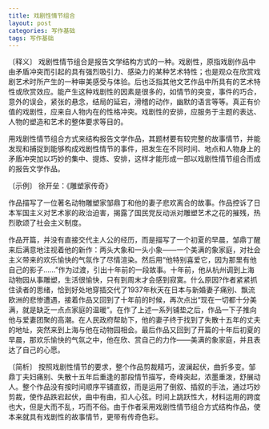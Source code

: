 ```yaml
---
title: 戏剧性情节组合
layout: post
categories: 写作基础
tags: 写作基础
---
```


〔释义〕 戏剧性情节组合是报告文学结构方式的一种。戏剧性，原指戏剧作品中由矛盾冲突而引起的具有强烈吸引力、感染力的某种艺术特性；也是观众在欣赏戏剧艺术时所产生的一种审美感受与体验。后也泛指其他文艺作品中所具有的艺术特性或欣赏效应。能产生这种戏剧性的因素是很多的，如情节的突变，事件的巧合，意外的误会，紧张的悬念，结局的延宕，滑稽的动作，幽默的语言等等。真正有价值的戏剧性，应来自人物内在的性格冲突。戏剧性的安排，应服务于主题的表达、人物的塑造和艺术的整体要求等目的。

用戏剧性情节组合方式来结构报告文学作品，其题材要有较完整的故事情节，并能发现和捕捉到能够构成戏剧性情节的事件，把发生在不同时间、地点和人物身上的矛盾冲突加以巧妙的集中、提炼、安排，这样才能形成一部以戏剧性情节组合而成的报告文学作品。

〔示例〕 徐开垒：《雕塑家传奇》

作品描写了一位著名动物雕塑家邹鼎丁和他的妻子悲欢离合的故事。作品控诉了日本军国主义对艺术家的政治迫害，揭露了国民党反动派对雕塑艺术之花的摧残，热烈歌颂了社会主义制度。

作品开篇，并没有直接交代主人公的经历，而是描写了一个初夏的早晨，邹鼎丁醒来后满意地注视着他的新作：两头大象和一头小象——一个美满的象家庭，对社会主义带来的欢乐愉快的气氛作了尽情渲染。然后用“他特别喜爱它，因为那里有他自己的影子……”作为过渡，引出十年前的一段故事。十年前，他从杭州调到上海动物园从事雕塑，生活很愉快，只有到周末才会感到寂寞。什么原因?作者紧紧抓住读者的思绪，恰到好处地穿插交代了1937年秋天在日本与新婚妻子痛别、飘流欧洲的悲惨遭遇，接着作品又回到了十年前的时候，再次点出“现在一切都十分美满，就是缺乏一点点家庭的温暖”。在作了上述一系列铺垫之后，作品一下子推向他与爱妻团聚的高潮。在人民政府帮助下，他的妻子终于找到了失散十五年的丈夫的地址，突然来到上海与他在动物园相会。最后作品又回到了开篇的十年后初夏的早晨，那欢乐愉快的气氛之中，他在欣、赏自己的力作——美满的象家庭，并且表达了自己的心愿。

〔简析〕 按照戏剧性情节的要求，整个作品剪裁精巧，波澜起伏，曲折多变。邹鼎丁夫妇痛别、失散十五年后重逢的那段情节描写，奇峰突起，浓墨重泼，舒展动人。整个作品没有按时间顺序平铺直叙，而是运用了倒叙、插叙的手法，通过巧妙剪裁，使作品跌宕起伏，曲中有曲，扣人心弦。时间上跳跃性大，材料运用的跨度也大，但是大而不乱，巧而不俗。由于作者采用戏剧性情节组合方式结构作品，使本来就具有戏剧性的故事情节，更带有传奇色彩。 